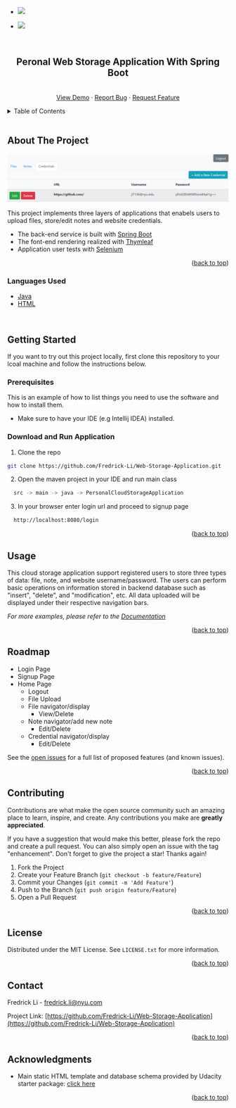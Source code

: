 <div id="top" align = "center"></div>




<!-- PROJECT SHIELDS -->
<!--
*** I'm using markdown "reference style" links for readability.
*** Reference links are enclosed in brackets [ ] instead of parentheses ( ).
*** See the bottom of this document for the declaration of the reference variables
*** for contributors-url, forks-url, etc. This is an optional, concise syntax you may use.
*** https://www.markdownguide.org/basic-syntax/#reference-style-links
-->
<!-- [![Contributors][contributors-shield]][contributors-url] -->
<!-- [![Forks][forks-shield]][forks-url] -->
<!-- [![Stargazers][stars-shield]][stars-url] -->
<!-- [![Issues][issues-shield]][issues-url] -->
<!-- [![MIT License][license-shield]][license-url] -->
<!-- [![LinkedIn][linkedin-shield]][linkedin-url] -->
- ![](https://img.shields.io/badge/Code-java-informational?style=flat&logo=react&color=61DAFB)

- ![](https://img.shields.io/badge/Code-Spring-informational?style=flat&logo=react&color=61DAFB)






<!-- PROJECT LOGO -->
<br />
<div align="center">
<h2 align="center">Peronal Web Storage Application With Spring Boot</h2>

  <p align="center">
    <!-- <br />
    <a href="https://github.com/github_username/repo_name"><strong>Explore the docs »</strong></a> -->
    <br />
    <a href="https://github.com/Fredrick-Li/Web-Storage-Application">View Demo</a>
    ·
    <a href="https://github.com/Fredrick-Li/Web-Storage-Application/issues">Report Bug</a>
    ·
    <a href="https://github.com/Fredrick-Li/Web-Storage-Application/issues">Request Feature</a>
  </p>
</div>



<!-- TABLE OF CONTENTS -->
<details>
  <summary>Table of Contents</summary>
  <ol>
    <li>
      <a href="#about-the-project">About The Project</a>
      <ul>
        <li><a href="#built-with">Built With</a></li>
      </ul>
    </li>
    <li>
      <a href="#getting-started">Getting Started</a>
      <ul>
        <li><a href="#prerequisites">Prerequisites</a></li>
        <li><a href="#installation">Download and Run Application</a></li>
      </ul>
    </li>
    <li><a href="#usage">Usage</a></li>
    <li><a href="#roadmap">Roadmap</a></li>
    <li><a href="#contributing">Contributing</a></li>
    <li><a href="#license">License</a></li>
    <li><a href="#contact">Contact</a></li>
    <li><a href="#acknowledgments">Acknowledgments</a></li>
  </ol>
</details>

<br />


<!-- ABOUT THE PROJECT -->
## About The Project

![Application Preview](https://github.com/Fredrick-Li/Web-Storage-Application/blob/main/img/password.png)

This project implements three layers of applications that enabels users to upload files, store/edit notes and website credentials.
- The back-end service is built with [Spring Boot](https://spring.io/)
- The font-end rendering realized with [Thymleaf](https://www.thymeleaf.org/)
- Application user tests with [Selenium](https://www.selenium.dev/)


<p align="right">(<a href="#top">back to top</a>)</p>



### Languages Used

* [Java](https://www.oracle.com/java/technologies/)
* [HTML]()
<!-- * [Spring Boot](https://spring.io/)
* [mybatis](https://mybatis.org/)
* [Selenium](https://www.selenium.dev/)
* [Next.js](https://nextjs.org/)
* [React.js](https://reactjs.org/)
* [Vue.js](https://vuejs.org/)
* [Angular](https://angular.io/)
* [Svelte](https://svelte.dev/)
* [Laravel](https://laravel.com)
* [Bootstrap](https://getbootstrap.com)
* [JQuery](https://jquery.com)

<p align="right">(<a href="#top">back to top</a>)</p> -->

<br />


<!-- GETTING STARTED -->
## Getting Started

If you want to try out this project locally, first clone this repository to your lcoal machine and follow the instructions below.

### Prerequisites

This is an example of how to list things you need to use the software and how to install them.
* Make sure to have your IDE (e.g Intellij IDEA) installed.

### Download and Run Application

1.  Clone the repo
   ```sh
   git clone https://github.com/Fredrick-Li/Web-Storage-Application.git
   ```
2. Open the maven project in your IDE and run main class
 ```sh
   src -> main -> java -> PersonalCloudStorageApplication
   ```
3. In your browser enter login url and proceed to signup page
 ```sh
   http://localhost:8080/login
   ```

<!-- 3. Install NPM packages
   ```sh
   npm install
   ```
4. Enter your API in `config.js`
   ```js
   const API_KEY = 'ENTER YOUR API';
   ``` -->

<p align="right">(<a href="#top">back to top</a>)</p>



<!-- USAGE EXAMPLES -->
## Usage

This cloud storage application support registered users to store three types of data: 
file, note, and website username/password. The users can perform basic operations on information stored in backend database such as "insert", "delete", and "modification", etc. All data uploaded will be displayed under their respective navigation bars.

_For more examples, please refer to the [Documentation](https://github.com/Fredrick-Li/Web-Storage-Application)_

<p align="right">(<a href="#top">back to top</a>)</p>



<!-- ROADMAP -->
## Roadmap

- Login Page
- Signup Page
- Home Page
    - Logout
    - File Upload
    - File navigator/display
        - View/Delete
    - Note navigator/add new note
        - Edit/Delete
    - Credential navigator/display
        - Edit/Delete

See the [open issues](https://github.com/Fredrick-Li/Web-Storage-Application/issues) for a full list of proposed features (and known issues).

<p align="right">(<a href="#top">back to top</a>)</p>



<!-- CONTRIBUTING -->
## Contributing

Contributions are what make the open source community such an amazing place to learn, inspire, and create. Any contributions you make are **greatly appreciated**.

If you have a suggestion that would make this better, please fork the repo and create a pull request. You can also simply open an issue with the tag "enhancement".
Don't forget to give the project a star! Thanks again!

1. Fork the Project
2. Create your Feature Branch (`git checkout -b feature/Feature`)
3. Commit your Changes (`git commit -m 'Add Feature'`)
4. Push to the Branch (`git push origin feature/Feature`)
5. Open a Pull Request

<p align="right">(<a href="#top">back to top</a>)</p>



<!-- LICENSE -->
## License

Distributed under the MIT License. See `LICENSE.txt` for more information.

<p align="right">(<a href="#top">back to top</a>)</p>



<!-- CONTACT -->
## Contact

Fredrick Li - fredrick.li@nyu.com

Project Link: [https://github.com/Fredrick-Li/Web-Storage-Application](https://github.com/Fredrick-Li/Web-Storage-Application)

<p align="right">(<a href="#top">back to top</a>)</p>



<!-- ACKNOWLEDGMENTS -->
## Acknowledgments

* Main static HTML template and database schema provided by Udacity starter package:
[click here](https://github.com/udacity/nd035-c1-spring-boot-basics-project-starter/tree/master/starter/cloudstorage)


<p align="right">(<a href="#top">back to top</a>)</p>



<!-- MARKDOWN LINKS & IMAGES -->
<!-- https://www.markdownguide.org/basic-syntax/#reference-style-links -->
[contributors-shield]: https://img.shields.io/github/contributors/github_username/repo_name.svg?style=for-the-badge
[contributors-url]: https://github.com/github_username/repo_name/graphs/contributors
[forks-shield]: https://img.shields.io/github/forks/github_username/repo_name.svg?style=for-the-badge
[forks-url]: https://github.com/github_username/repo_name/network/members
[stars-shield]: https://img.shields.io/github/stars/github_username/repo_name.svg?style=for-the-badge
[stars-url]: https://github.com/github_username/repo_name/stargazers
[issues-shield]: https://img.shields.io/github/issues/github_username/repo_name.svg?style=for-the-badge
[issues-url]: https://github.com/github_username/repo_name/issues
[license-shield]: https://img.shields.io/github/license/github_username/repo_name.svg?style=for-the-badge
[license-url]: https://github.com/github_username/repo_name/blob/master/LICENSE.txt
[linkedin-shield]: https://img.shields.io/badge/-LinkedIn-black.svg?style=for-the-badge&logo=linkedin&colorB=555
[linkedin-url]: https://www.linkedin.com/in/jianqiao-li/
[product-screenshot]: images/screenshot.png
